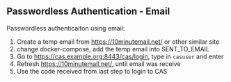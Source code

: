 ## Passwordless Authentication - Email

Passwordless authenticaiton using email:
1. Create a temp email from https://10minutemail.net/ or other similar site
2. change docker-compose, add the temp email into SENT_TO_EMAIL 
2. Go to https://cas.example.org:8443/cas/login, type in `casuser` and enter
3. Refresh https://10minutemail.net/, until email was receive
4. Use the code received from last step to login to CAS